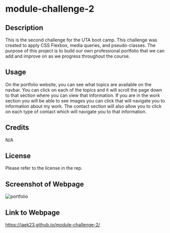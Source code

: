 # module-challenge-2

## Description
This is the second challenge for the UTA boot camp. This challenge was created to apply CSS Flexbox, media queries, and pseudo-classes. The purpose of this project is to build our own professional portfolio that we can add and improve on as we progress throughout the course. 

## Usage 
On the portfolio website, you can see what topics are available on the navbar. You can click on each of the topics and it will scroll the page down to that section where you can view that information. If you are in the work section you will be able to see images you can click that will navigate you to information about my work. The contact section will also allow you to click on each type of contact which will navigate you to that information. 

## Credits
N/A

## License 
Please refer to the license in the rep.

## Screenshot of Webpage 
![portfolio](https://github.com/Jaek23/module-challenge-2/assets/141678374/afd32baf-6549-4767-b39c-13ee1033e694)

## Link to Webpage
https://jaek23.github.io/module-challenge-2/


